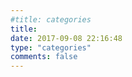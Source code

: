 ```yaml
---
#title: categories
title:
date: 2017-09-08 22:16:48
type: "categories"
comments: false
---
```

